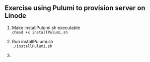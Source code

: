 ## Exercise using Pulumi to provision server on Linode

1. Make installPulumi.sh executable  
    `chmod +x installPulumi.sh`  

2. Run installPulumi.sh  
    `./installPulumi.sh`

3. 


